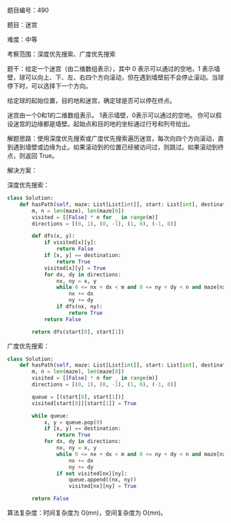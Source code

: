 题目编号：490

题目：迷宫

难度：中等

考察范围：深度优先搜索、广度优先搜索

题干：给定一个迷宫（由二维数组表示），其中 0 表示可以通过的空地，1 表示墙壁，球可以向上、下、左、右四个方向滚动，但在遇到墙壁前不会停止滚动。当球停下时，可以选择下一个方向。

给定球的起始位置，目的地和迷宫，确定球是否可以停在终点。

迷宫由一个0和1的二维数组表示。 1表示墙壁，0表示可以通过的空地。 你可以假设迷宫的边缘都是墙壁。起始点和目的地的坐标通过行号和列号给出。

解题思路：使用深度优先搜索或广度优先搜索遍历迷宫，每次向四个方向滚动，直到遇到墙壁或边缘为止。如果滚动到的位置已经被访问过，则跳过。如果滚动到终点，则返回 True。

解决方案：

深度优先搜索：

```python
class Solution:
    def hasPath(self, maze: List[List[int]], start: List[int], destination: List[int]) -> bool:
        m, n = len(maze), len(maze[0])
        visited = [[False] * n for _ in range(m)]
        directions = [(0, 1), (0, -1), (1, 0), (-1, 0)]

        def dfs(x, y):
            if visited[x][y]:
                return False
            if [x, y] == destination:
                return True
            visited[x][y] = True
            for dx, dy in directions:
                nx, ny = x, y
                while 0 <= nx + dx < m and 0 <= ny + dy < n and maze[nx + dx][ny + dy] == 0:
                    nx += dx
                    ny += dy
                if dfs(nx, ny):
                    return True
            return False

        return dfs(start[0], start[1])
```

广度优先搜索：

```python
class Solution:
    def hasPath(self, maze: List[List[int]], start: List[int], destination: List[int]) -> bool:
        m, n = len(maze), len(maze[0])
        visited = [[False] * n for _ in range(m)]
        directions = [(0, 1), (0, -1), (1, 0), (-1, 0)]

        queue = [(start[0], start[1])]
        visited[start[0]][start[1]] = True

        while queue:
            x, y = queue.pop(0)
            if [x, y] == destination:
                return True
            for dx, dy in directions:
                nx, ny = x, y
                while 0 <= nx + dx < m and 0 <= ny + dy < n and maze[nx + dx][ny + dy] == 0:
                    nx += dx
                    ny += dy
                if not visited[nx][ny]:
                    queue.append((nx, ny))
                    visited[nx][ny] = True

        return False
```

算法复杂度：时间复杂度为 O(mn)，空间复杂度为 O(mn)。